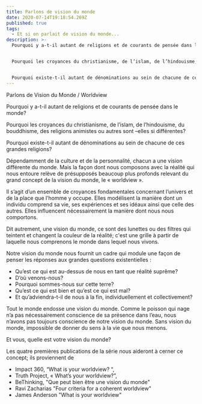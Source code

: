 ```yaml
---
title: Parlons de vision du monde
date: 2020-07-14T19:18:54.269Z
published: true
tags:
  - Et si on parlait de vision du monde...
description: >-
  Pourquoi y a-t-il autant de religions et de courants de pensée dans le monde?


  Pourquoi les croyances du christianisme, de l’islam, de l’hindouisme, du bouddhisme, des religions animistes ou autres sont –elles si différentes?


  Pourquoi existe-t-il autant de dénominations au sein de chacune de ces grandes religions?
---
```

 

Parlons de Vision du Monde / Worldview

Pourquoi y a-t-il autant de religions et de courants de pensée dans le monde?

Pourquoi les croyances du christianisme, de l’islam, de l’hindouisme, du bouddhisme, des religions animistes ou autres sont –elles si différentes?

Pourquoi existe-t-il autant de dénominations au sein de chacune de ces grandes religions?

Dépendamment de la culture et de la personnalité, chacun a une vision différente du monde. Mais la façon dont nous composons avec la réalité qui nous entoure relève de présupposés beaucoup plus profonds relevant du grand concept de la vision du monde, le « worldview ».

Il s’agit d’un ensemble de croyances fondamentales concernant l’univers et de la place que l’homme y occupe. Elles modélisent la manière dont un individu comprend sa vie, ses expériences et ses idéaux ainsi que celle des autres. Elles influencent nécessairement la manière dont nous nous comportons.

Dit autrement, une vision du monde, ce sont des lunettes ou des filtres qui teintent et changent la couleur de la réalité; c'est une grille à partir de laquelle nous comprenons le monde dans lequel nous vivons.

Notre vision du monde nous fournit un cadre qui module une façon de penser les réponses aux grandes questions existentielles :

* Qu’est ce qui est au-dessus de nous en tant que réalité suprême?
* D’où venons-nous?
* Pourquoi sommes-nous sur cette terre?
* Qu’est ce qui est bien et qu’est ce qui est mal?
* Et qu’adviendra-t-il de nous à la fin, individuellement et collectivement?

Tout le monde endosse une vision du monde. Comme le poisson qui nage n’a pas nécessairement conscience de sa présence dans l’eau, nous n’avons pas toujours conscience de notre vision du monde. Sans vision du monde, impossible de donner du sens à la vie que nous menons.

Et vous, quelle est votre vision du monde?

Les quatre premières publications de la série nous aideront à cerner ce concept; ils proviennent de

* Impact 360, “What is your worldview? “,
* Truth Project, « What’s your worldview?”,
* BeThinking, "Que peut bien être une vision du monde"
* Ravi Zacharias "Four criteria for a coherent worldview"
* James Anderson "What is your worldview"